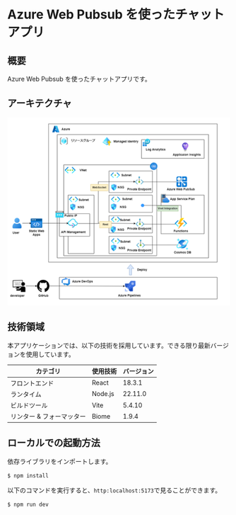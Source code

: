 # Azure Web Pubsub を使ったチャットアプリ

## 概要

Azure Web Pubsub を使ったチャットアプリです。

## アーキテクチャ

![architecture](./assets/architecture.drawio.png)

## 技術領域

本アプリケーションでは、以下の技術を採用しています。できる限り最新バージョンを使用しています。

| カテゴリ                  | 使用技術 | バージョン |
| ------------------------- | -------- | ---------- |
| フロントエンド            | React    |   18.3.1         |
| ランタイム                | Node.js  | 22.11.0    |
| ビルドツール              | Vite     | 5.4.10     |
| リンター & フォーマッター | Biome    | 1.9.4      |

## ローカルでの起動方法

依存ライブラリをインポートします。
```bash
$ npm install
```

以下のコマンドを実行すると、`http:localhost:5173`で見ることができます。
```bash
$ npm run dev
```